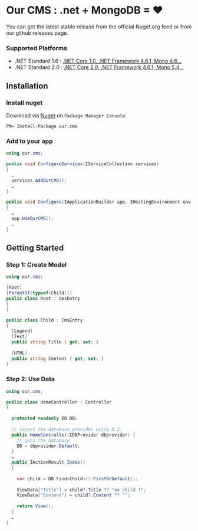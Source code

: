 Our CMS :
.net + MongoDB = ❤
=================

You can get the latest stable release from the official Nuget.org feed or from our github releases page.

### Supported Platforms
* .NET Standard 1.6 : [.NET Core 1.0, .NET Framework 4.6.1, Mono 4.6...](https://docs.microsoft.com/en-us/dotnet/standard/net-standard)
* .NET Standard 2.0 : [.NET Core 2.0, .NET Framework 4.6.1, Mono 5.4...](https://docs.microsoft.com/en-us/dotnet/standard/net-standard)

Installation
---------------

### Install nuget
Download via [Nuget](https://www.nuget.org/packages/our.cms/) on `Package Manager Console`:
```
PM> Install-Package our.cms
```

### Add to your app
```C#
using our.cms;
```

```C#
public void ConfigureServices(IServiceCollection services)
{
  …
  services.AddOurCMS();
  …
}
```

```C#
public void Configure(IApplicationBuilder app, IHostingEnvironment env, ...
{
  …
  app.UseOurCMS();
  …
}
```

Getting Started
---------------

### Step 1: Create Model
```C#
using our.cms;
```

```C#
[Root]
[ParentOf(typeof(Child))]
public class Root : CmsEntry
{
}

public class Child : CmsEntry
{
  [Legend]
  [Text]
  public string Title { get; set; }
  
  [HTML]
  public string Content { get; set; }
}
```

### Step 2: Use Data
```C#
using our.cms;
```

```C#
public class HomeController : Controller
{
  
  protected readonly DB DB;
  
  // inject the database provider using D.I.
  public HomeController(IDBProvider dbprovider) {
    // gets the database
    DB = dbprovider.Default;
  }
  …
  public IActionResult Index()
  {
    
    var child = DB.Find<Child>().FirstOrDefault();
    
    ViewData["Title"] = child?.Title ?? "no child !";
    ViewData["Content"] = child?.Content ?? "";
    
    return View();
  }
  …
}
```


